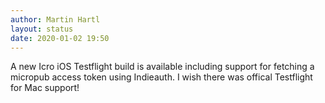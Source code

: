 ```yaml
---
author: Martin Hartl
layout: status
date: 2020-01-02 19:50
---
```

A new Icro iOS Testflight build is available including support for fetching a micropub access token using Indieauth. I wish there was offical Testflight for Mac support!